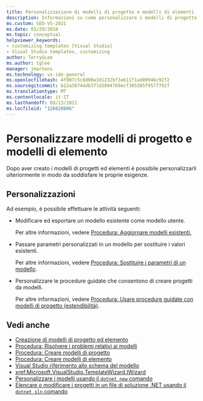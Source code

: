```yaml
---
title: Personalizzazione di modelli di progetto e modelli di elementi
description: Informazioni su come personalizzare i modelli di progetto ed elemento dopo che sono stati creati.
ms.custom: SEO-VS-2021
ms.date: 03/29/2018
ms.topic: conceptual
helpviewer_keywords:
- customizing templates [Visual Studio]
- Visual Studio templates, customizing
author: TerryGLee
ms.author: tglee
manager: jmartens
ms.technology: vs-ide-general
ms.openlocfilehash: 4f007c5c8d00a3d1232bf3a611f1ad80946c92f2
ms.sourcegitcommit: b12a38744db371d2894769ecf305585f9577792f
ms.translationtype: MT
ms.contentlocale: it-IT
ms.lasthandoff: 09/13/2021
ms.locfileid: "126628806"
---
```

# <a name="customize-project-and-item-templates"></a>Personalizzare modelli di progetto e modelli di elemento

Dopo aver creato i modelli di progetti ed elementi è possibile personalizzarli ulteriormente in modo da soddisfare le proprie esigenze.

## <a name="customizations"></a>Personalizzazioni

Ad esempio, è possibile effettuare le attività seguenti:

- Modificare ed esportare un modello esistente come modello utente.

   Per altre informazioni, vedere [Procedura: Aggiornare modelli esistenti.](../ide/how-to-update-existing-templates.md)

- Passare parametri personalizzati in un modello per sostituire i valori esistenti.

   Per altre informazioni, vedere [Procedura: Sostituire i parametri di un modello](../ide/how-to-substitute-parameters-in-a-template.md).

- Personalizzare le procedure guidate che consentono di creare progetti da modelli.

   Per altre informazioni, vedere [Procedura: Usare procedure guidate con modelli di progetto (estendibilità)](../extensibility/how-to-use-wizards-with-project-templates.md).

## <a name="see-also"></a>Vedi anche

- [Creazione di modelli di progetto ed elemento](../ide/creating-project-and-item-templates.md)
- [Procedura: Risolvere i problemi relativi ai modelli](../ide/how-to-troubleshoot-templates.md)
- [Procedura: Creare modelli di progetto](../ide/how-to-create-project-templates.md)
- [Procedura: Creare modelli di elemento](../ide/how-to-create-item-templates.md)
- [Visual Studio riferimento allo schema del modello](../extensibility/visual-studio-template-schema-reference.md)
- <xref:Microsoft.VisualStudio.TemplateWizard.IWizard>
- [Personalizzare i modelli usando il `dotnet new` comando](/dotnet/core/tools/custom-templates/)
- [Elencare o modificare i progetti in un file di soluzione .NET usando il `dotnet sln` comando](/dotnet/core/tools/dotnet-sln/)
